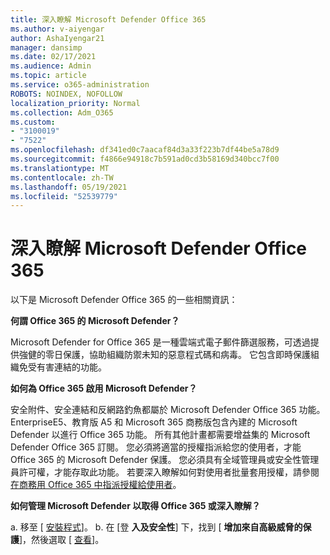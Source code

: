 ```yaml
---
title: 深入瞭解 Microsoft Defender Office 365
ms.author: v-aiyengar
author: AshaIyengar21
manager: dansimp
ms.date: 02/17/2021
ms.audience: Admin
ms.topic: article
ms.service: o365-administration
ROBOTS: NOINDEX, NOFOLLOW
localization_priority: Normal
ms.collection: Adm_O365
ms.custom:
- "3100019"
- "7522"
ms.openlocfilehash: df341ed0c7aacaf84d3a33f223b7df44be5a78d9
ms.sourcegitcommit: f4866e94918c7b591ad0cd3b58169d340bcc7f00
ms.translationtype: MT
ms.contentlocale: zh-TW
ms.lasthandoff: 05/19/2021
ms.locfileid: "52539779"
---
```

# <a name="learn-about-microsoft-defender-for-office-365"></a>深入瞭解 Microsoft Defender Office 365

以下是 Microsoft Defender Office 365 的一些相關資訊：

**何謂 Office 365 的 Microsoft Defender？**

Microsoft Defender for Office 365 是一種雲端式電子郵件篩選服務，可透過提供強健的零日保護，協助組織防禦未知的惡意程式碼和病毒。 它包含即時保護組織免受有害連結的功能。

**如何為 Office 365 啟用 Microsoft Defender？**

安全附件、安全連結和反網路釣魚都屬於 Microsoft Defender Office 365 功能。 EnterpriseE5、教育版 A5 和 Microsoft 365 商務版包含內建的 Microsoft Defender 以進行 Office 365 功能。 所有其他計畫都需要增益集的 Microsoft Defender Office 365 訂閱。 您必須將適當的授權指派給您的使用者，才能 Office 365 的 Microsoft Defender 保護。 您必須具有全域管理員或安全性管理員許可權，才能存取此功能。 若要深入瞭解如何對使用者批量套用授權，請參閱[在商務用 Office 365 中指派授權給使用者](https://go.microsoft.com/fwlink/?linkid=2093435)。

**如何管理 Microsoft Defender 以取得 Office 365 或深入瞭解？**

a. 移至 [ [安裝程式](https://go.microsoft.com/fwlink/p/?linkid=2075721)]。
b. 在 [登 **入及安全性**] 下，找到 [ **增加來自高級威脅的保護**]，然後選取 [ [查看](https://go.microsoft.com/fwlink/?linkid=2109302)]。
